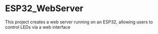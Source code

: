 # ESP32_WebServer
This project creates a web server running on an ESP32, allowing users to control LEDs via a web interface
